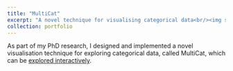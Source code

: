 ```yaml
---
title: "MultiCat"
excerpt: "A novel technique for visualising categorical data<br/><img src='/images/multicat.png' width="200"/>"
collection: portfolio
---
```


As part of my PhD research, I designed and implemented a novel visualisation technique for exploring categorical data, called MultiCat, which can be [explored interactively](https://dgt12.github.io/multicat/).